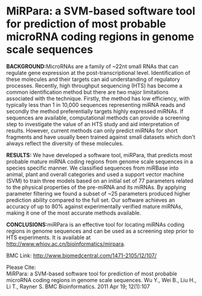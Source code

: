 <h1>MiRPara: a SVM-based software tool for prediction of most probable microRNA coding regions in genome scale sequences</h1>
<b>BACKGROUND:</b>MicroRNAs are a family of ~22nt small RNAs that can regulate gene expression at the post-transcriptional level. Identification of these molecules and their targets can aid understanding of regulatory processes. Recently, high throughput sequencing (HTS) has become a common identification method but there are two major limitations associated with the technique. Firstly, the method has low efficiency, with typically less than 1 in 10,000 sequences representing miRNA reads and secondly the method preferentially targets highly expressed miRNAs. If sequences are available, computational methods can provide a screening step to investigate the value of an HTS study and aid interpretation of results. However, current methods can only predict miRNAs for short fragments and have usually been trained against small datasets which don't always reflect the diversity of these molecules.<p>
<b>RESULTS:</b> We have developed a software tool, miRPara, that predicts most probable mature miRNA coding regions from genome scale sequences in a species specific manner. We classified sequences from miRBase into animal, plant and overall categories and used a support vector machine (SVM) to train three models based on an initial set of 77 parameters related to the physical properties of the pre-miRNA and its miRNAs. By applying parameter filtering we found a subset of ~25 parameters produced higher prediction ability compared to the full set. Our software achieves an accuracy of up to 80% against experimentally verified mature miRNAs, making it one of the most accurate methods available.<p>
<b>CONCLUSIONS:</b>miRPara is an effective tool for locating miRNAs coding regions in genome sequences and can be used as a screening step prior to HTS experiments. It is available at <a href='http://www.whiov.ac.cn/bioinformatics/mirpara'><a href='http://www.whiov.ac.cn/bioinformatics/mirpara'>http://www.whiov.ac.cn/bioinformatics/mirpara</a></a>.<br>
<p>
BMC Link: <a href='http://www.biomedcentral.com/1471-2105/12/107/'><a href='http://www.biomedcentral.com/1471-2105/12/107/'>http://www.biomedcentral.com/1471-2105/12/107/</a></a>
<p>

Please Cite:<br>
MiRPara: a SVM-based software tool for prediction of most probable microRNA coding regions in genome scale sequences. Wu Y., Wei B., Liu H., Li T., Rayner S. BMC Bioinformatics. 2011 Apr 19; 12(1):107